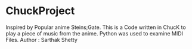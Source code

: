 # ChuckProject
Inspired by Popular anime Steins;Gate.
This is a Code written in ChucK to play a piece of music from the anime.
Python was used to examine MIDI Files.
Author : Sarthak Shetty
